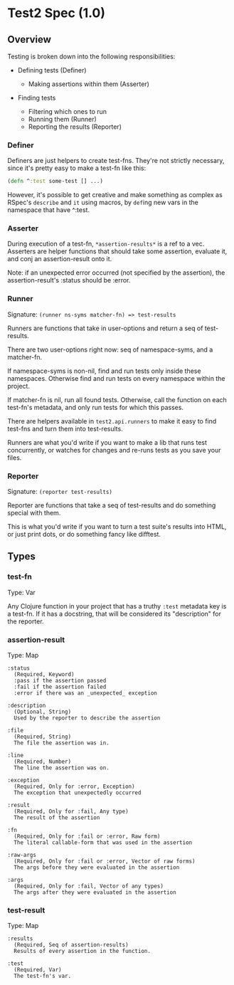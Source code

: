 Test2 Spec (1.0)
================

Overview
--------

Testing is broken down into the following responsibilities:

- Defining tests (Definer)
  - Making assertions within them (Asserter)

- Finding tests
  - Filtering which ones to run
  - Running them (Runner)
  - Reporting the results (Reporter)


### Definer

Definers are just helpers to create test-fns. They're not strictly
necessary, since it's pretty easy to make a test-fn like this:

```clojure
(defn ^:test some-test [] ...)
```

However, it's possible to get creative and make something as complex
as RSpec's `describe` and `it` using macros, by `def`ing new vars in
the namespace that have ^:test.


### Asserter

During execution of a test-fn, `*assertion-results*` is a ref to a
vec. Asserters are helper functions that should take some assertion,
evaluate it, and conj an assertion-result onto it.

Note: if an unexpected error occurred (not specified by the
assertion), the assertion-result's :status should be :error.


### Runner

Signature: `(runner ns-syms matcher-fn) => test-results`

Runners are functions that take in user-options and return a seq of
test-results.

There are two user-options right now: seq of namespace-syms, and a
matcher-fn.

If namespace-syms is non-nil, find and run tests only inside these
namespaces. Otherwise find and run tests on every namespace within the
project.

If matcher-fn is nil, run all found tests. Otherwise, call the
function on each test-fn's metadata, and only run tests for which this
passes.

There are helpers available in `test2.api.runners` to make it easy to
find test-fns and turn them into test-results.

Runners are what you'd write if you want to make a lib that runs test
concurrently, or watches for changes and re-runs tests as you save
your files.


### Reporter

Signature: `(reporter test-results)`

Reporter are functions that take a seq of test-results and do
something special with them.

This is what you'd write if you want to turn a test suite's results
into HTML, or just print dots, or do something fancy like difftest.



Types
-----

### test-fn
Type: Var

Any Clojure function in your project that has a truthy `:test`
metadata key is a test-fn. If it has a docstring, that will be
considered its "description" for the reporter.


### assertion-result
Type: Map

```
:status
  (Required, Keyword)
  :pass if the assertion passed
  :fail if the assertion failed
  :error if there was an _unexpected_ exception

:description
  (Optional, String)
  Used by the reporter to describe the assertion

:file
  (Required, String)
  The file the assertion was in.

:line
  (Required, Number)
  The line the assertion was on.

:exception
  (Required, Only for :error, Exception)
  The exception that unexpectedly occurred

:result
  (Required, Only for :fail, Any type)
  The result of the assertion

:fn
  (Required, Only for :fail or :error, Raw form)
  The literal callable-form that was used in the assertion

:raw-args
  (Required, Only for :fail or :error, Vector of raw forms)
  The args before they were evaluated in the assertion

:args
  (Required, Only for :fail, Vector of any types)
  The args after they were evaluated in the assertion
```

### test-result
Type: Map

```
:results
  (Required, Seq of assertion-results)
  Results of every assertion in the function.

:test
  (Required, Var)
  The test-fn's var.
```
